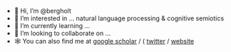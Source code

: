 - 👋 Hi, I’m @bergholt
- 👀 I’m interested in ... natural language processing & cognitive semiotics
- 🌱 I’m currently learning ...
- 💞️ I’m looking to collaborate on ...
- 🕸️ You can also find me at [google scholar](https://scholar.google.com/citations?user=Wh_RhH8AAAAJ&hl=en) / ( [twitter](https://twitter.com/kasperbergholt) / [website](https://bergholt.net/)

<!---
bergholt/bergholt is a ✨ special ✨ repository because its `README.md` (this file) appears on your GitHub profile.
You can click the Preview link to take a look at your changes.
--->
